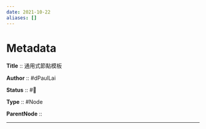 ```yaml
---
date: 2021-10-22
aliases: []
---
```


# Metadata

**Title** 	  :: 通用式節點模板

**Author** :: #dPaulLai

**Status** 	:: #🌱

**Type** 	:: #Node

**ParentNode** ::

---
